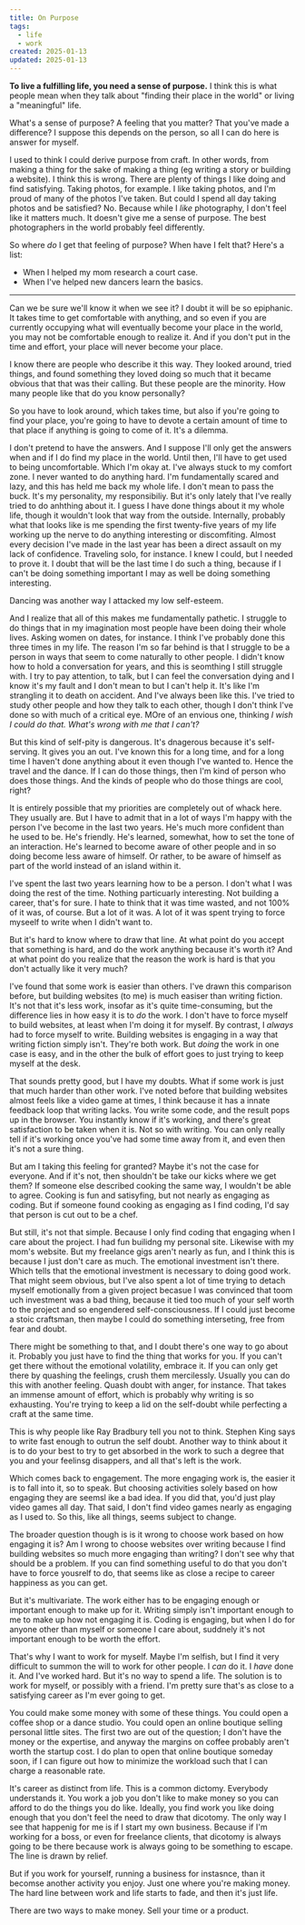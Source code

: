 ```yaml
---
title: On Purpose
tags: 
  - life
  - work
created: 2025-01-13
updated: 2025-01-13
---
```


**To live a fulfilling life, you need a sense of purpose.** I think this is what people mean when they talk about "finding their place in the world" or living a "meaningful" life.

What's a sense of purpose? A feeling that you matter? That you've made a difference? I suppose this depends on the person, so all I can do here is answer for myself.

I used to think I could derive purpose from craft. In other words, from making a thing for the sake of making a thing (eg writing a story or building a website). I think this is wrong. There are plenty of things I like doing and find satisfying. Taking photos, for example. I like taking photos, and I'm proud of many of the photos I've taken. But could I spend all day taking photos and be satisfied? No. Because while I *like* photography, I don't feel like it matters much. It doesn't give me a sense of purpose. The best photographers in the world probably feel differently.

So where *do* I get that feeling of purpose? When have I felt that? Here's a list:

- When I helped my mom research a court case.
- When I've helped new dancers learn the basics.

---

Can we be sure we'll know it when we see it? I doubt it will be so epiphanic. It takes time to get comfortable with anything, and so even if you are currently occupying what will eventually become your place in the world, you may not be comfortable enough to realize it. And if you don't put in the time and effort, your place will never become your place.

I know there are people who describe it this way. They looked around, tried things, and found something they loved doing so much that it became obvious that that was their calling. But these people are the minority. How many people like that do you know personally?

So you have to look around, which takes time, but also if you're going to find your place, you're going to have to devote a certain amount of time to that place if anything is going to come of it. It's a dilemma.

I don't pretend to have the answers. And I suppose I'll only get the answers when and if I do find my place in the world. Until then, I'll have to get used to being uncomfortable. Which I'm okay at. I've always stuck to my comfort zone. I never wanted to do anything hard. I'm fundamentally scared and lazy, and this has held me back my whole life. I don't mean to pass the buck. It's my personality, my responsibiliy. But it's only lately that I've really tried to do anhthing about it. I guess I have done things about it my whole life, though it wouldn't look that way from the outside. Internally, probably what that looks like is me spending the first twenty-five years of my life working up the nerve to do anything interesting or discomfiting. Almost every decision I've made in the last year has been a direct assault on my lack of confidence. Traveling solo, for instance. I knew I could, but I needed to prove it. I doubt that will be the last time I do such a thing, because if I can't be doing something important I may as well be doing something interesting.

Dancing was another way I attacked my low self-esteem.

And I realize that all of this makes me fundamentally pathetic. I struggle to do things that in my imagination most people have been doing their whole lives. Asking women on dates, for instance. I think I've probably done this three times in my life. The reason I'm so far behind is that I struggle to be a person in ways that seem to come naturally to other people. I didn't know how to hold a conversation for years, and this is seomthing I still struggle with. I try to pay attention, to talk, but I can feel the conversation dying and I know it's my fault and I don't mean to but I can't help it. It's like I'm strangling it to death on accident. And I've always been like this. I've tried to study other people and how they talk to each other, though I don't think I've done so with much of a critical eye. MOre of an envious one, thinking *I wish I could do that. What's wrong with me that I can't?*

But this kind of self-pity is dangerous. It's dnagerous because it's self-serving. It gives you an out. I've known this for a long time, and for a long time I haven't done anything about it even though I've wanted to. Hence the travel and the dance. If I can do those things, then I'm kind of person who does those things. And the kinds of people who do those things are cool, right?

It is entirely possible that my priorities are completely out of whack here. They usually are. But I have to admit that in a lot of ways I'm happy with the person I've become in the last two years. He's much more confident than he used to be. He's friendly. He's learned, somewhat, how to set the tone of an interaction. He's learned to become aware of other people and in so doing become less aware of himself. Or rather, to be aware of himself as part of the world instead of an island within it.

I've spent the last two years learning how to be a person. I don't what I was doing the rest of the time. Nothing particuarly interesting. Not building a career, that's for sure. I hate to think that it was time wasted, and not 100% of it was, of course. But a lot of it was. A lot of it was spent trying to force myseelf to write when I didn't want to.

But it's hard to know where to draw that line. At what point do you accept that something is hard, and do the work anything because it's worth it? And at what point do you realize that the reason the work is hard is that you don't actually like it very much?

I've found that some work is easier than others. I've drawn this comparison before, but building websites (to me) is much easiser than writing fiction. It's not that it's less work, insofar as it's quite time-consuming, but the difference lies in how easy it is to *do* the work. I don't have to force myself to build websites, at least when I'm doing it for myself. By contrast, I *always* had to force myself to write. Building websites is engaging in a way that writing fiction simply isn't. They're both work. But *doing* the work in one case is easy, and in the other the bulk of effort goes to just trying to keep myself at the desk.

That sounds pretty good, but I have my doubts. What if some work is just that much harder than other work. I've noted before that building websites almost feels like a video game at times, I think because it has a innate feedback loop that writing lacks. You write some code, and the result pops up in the browser. You instantly know if it's working, and there's great satisfaction to be taken when it is. Not so with writing. You can only really tell if it's working once you've had some time away from it, and even then it's not a sure thing.

But am I taking this feeling for granted? Maybe it's not the case for everyone. And if it's not, then shouldn't be take our kicks where we get them? If someone else described cooking the same way, I wouldn't be able to agree. Cooking is fun and satisyfing, but not nearly as engaging as coding. But if someone found cooking as engaging as I find coding, I'd say that person is cut out to be a chef.

But still, it's not that simple. Because I only find coding that engaging when I care about the project. I had fun builidng my personal site. Likewise with my mom's website. But my freelance gigs aren't nearly as fun, and I think this is because I just don't care as much. The emotional investment isn't there. Which tells that the emotional investment is necessary to doing good work. That might seem obvious, but I've also spent a lot of time trying to detach myself emotionally from a given project becasue I was convinced that toom uch investment was a bad thing, because it tied too much of your self worth to the project and so engendered self-consciousness. If I could just become a stoic craftsman, then maybe I could do something interseting, free from fear and doubt.

There might be something to that, and I doubt there's one way to go about it. Probably you just have to find the thing that works for you. If you can't get there without the emotional volatility, embrace it. If you can only get there by quashing the feelings, crush them mercilessly. Usually you can do this with another feeling. Quash doubt with anger, for instance. That takes an immense amount of effort, which is probably why writing is so exhausting. You're trying to keep a lid on the self-doubt while perfecting a craft at the same time.

This is why people like Ray Bradbury tell you not to think. Stephen King says to write fast enough to outrun the self doubt. Another way to think about it is to do your best to try to get absorbed in the work to such a degree that you and your feelinsg disappers, and all that's left is the work.

Which comes back to engagement. The more engaging work is, the easier it is to fall into it, so to speak. But choosing activities solely based on how engaging they are seemsl ike a bad idea. If you did that, you'd just play video games all day. That said, I don't find video games nearly as engaging as I used to. So this, like all things, seems subject to change.

The broader question though is is it wrong to choose work based on how engaging it is? Am I wrong to choose websites over writing because I find building websites so much more engaging than writing? I don't see why that should be a problem. If you can find something useful to do that you don't have to force yousrelf to do, that seems like as close a recipe to career happiness as you can get.

But it's multivariate. The work either has to be engaging enough or important enough to make up for it. Writing simply isn't important enough to me to make up how not engaging it is. Coding is engaging, but when I do for anyone other than myself or someone I care about, suddnely it's not important enough to be worth the effort.

That's why I want to work for myself. Maybe I'm selfish, but I find it very difficult to summon the will to work for other people. I *can* do it. I *have* done it. And I've worked hard. But it's no way to spend a life. The solution is to work for myself, or possibly with a friend. I'm pretty sure that's as close to a satisfying career as I'm ever going to get.



You could make some money with some of these things. You could open a coffee shop or a dance studio. You could open an online boutique selling personal little sites. The first two are out of the question; I don't have the money or the expertise, and anyway the margins on coffee probably aren't worth the startup cost. I do plan to open that online boutique someday soon, if I can figure out how to minimize the workload such that I can charge a reasonable rate.

It's career as distinct from life. This is a common dictomy. Everybody understands it. You work a job you don't like to make money so you can afford to do the things you do like. Ideally, you find work you like doing enough that you don't feel the need to draw that dicotomy. The only way I see that happenig for me is if I start my own business. Because if I'm working for a boss, or even for freelance clients, that dicotomy is always going to be there because work is always going to be something to escape. The line is drawn by relief.

But if you work for yourself, running a business for instasnce, than it becomse another activity you enjoy. Just one where you're making money. The hard line between work and life starts to fade, and then it's just life.

There are two ways to make money. Sell your time or a product.